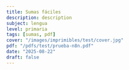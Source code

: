 ```yaml
---
title: Sumas fáciles
description: description
subject: lengua
level: primaria
tags: [sumas, pdf]
cover: "/images/imprimibles/test/cover.jpg"
pdf: "/pdfs/test/prueba-n8n.pdf"
date: "2025-08-22"
draft: false
---
```

